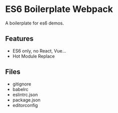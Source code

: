 # ES6 Boilerplate Webpack
A boilerplate for es6 demos.

## Features

- ES6 only, no React, Vue...
- Hot Module Replace

## Files

- gitignore
- babelrc
- eslintrc.json
- package.json
- editorconfig
